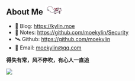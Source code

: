 ## About Me <img src=@attachment/images/kyubey.gif style=width:50px>
- 📖 Blog: https://kylin.moe
- 📝 Notes: https://github.com/moekylin/Security
- 🛰️ Github: https://github.com/moekylin
- 📧 Email: moekylin@qq.com

**得失有常，风不停吹，有心人一直追**

![](https://raw.githubusercontent.com/kyl1n0/kyl1n0/output/github-contribution-grid-snake.svg)
